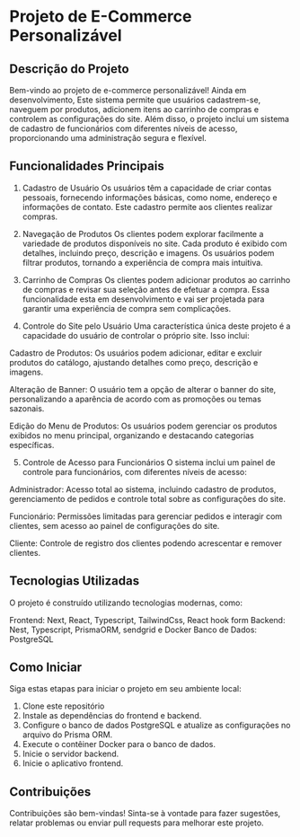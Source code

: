 # Projeto de E-Commerce Personalizável

## Descrição do Projeto
Bem-vindo ao projeto de e-commerce personalizável! Ainda em desenvolvimento, Este sistema permite que usuários cadastrem-se, naveguem por produtos, adicionem itens ao carrinho de compras e controlem as configurações do site. Além disso, o projeto inclui um sistema de cadastro de funcionários com diferentes níveis de acesso, proporcionando uma administração segura e flexível.

## Funcionalidades Principais
1. Cadastro de Usuário
Os usuários têm a capacidade de criar contas pessoais, fornecendo informações básicas, como nome, endereço e informações de contato. Este cadastro permite aos clientes realizar compras.

2. Navegação de Produtos
Os clientes podem explorar facilmente a variedade de produtos disponíveis no site. Cada produto é exibido com detalhes, incluindo preço, descrição e imagens. Os usuários podem filtrar produtos, tornando a experiência de compra mais intuitiva.

3. Carrinho de Compras
Os clientes podem adicionar produtos ao carrinho de compras e revisar sua seleção antes de efetuar a compra. Essa funcionalidade esta em desenvolvimento e vai ser projetada para garantir uma experiência de compra sem complicações.

4. Controle do Site pelo Usuário
Uma característica única deste projeto é a capacidade do usuário de controlar o próprio site. Isso inclui:

Cadastro de Produtos: Os usuários podem adicionar, editar e excluir produtos do catálogo, ajustando detalhes como preço, descrição e imagens.

Alteração de Banner: O usuário tem a opção de alterar o banner do site, personalizando a aparência de acordo com as promoções ou temas sazonais.

Edição do Menu de Produtos: Os usuários podem gerenciar os produtos exibidos no menu principal, organizando e destacando categorias específicas.

5. Controle de Acesso para Funcionários
O sistema inclui um painel de controle para funcionários, com diferentes níveis de acesso:

Administrador: Acesso total ao sistema, incluindo cadastro de produtos, gerenciamento de pedidos e controle total sobre as configurações do site.

Funcionário: Permissões limitadas para gerenciar pedidos e interagir com clientes, sem acesso ao painel de configurações do site.

Cliente: Controle de registro dos clientes podendo acrescentar e remover clientes.

## Tecnologias Utilizadas
O projeto é construído utilizando tecnologias modernas, como:

Frontend: Next, React, Typescript, TailwindCss, React hook form
Backend: Nest, Typescript, PrismaORM, sendgrid e Docker
Banco de Dados: PostgreSQL

## Como Iniciar
Siga estas etapas para iniciar o projeto em seu ambiente local:
1. Clone este repositório
2. Instale as dependências do frontend e backend.
3. Configure o banco de dados PostgreSQL e atualize as configurações no arquivo do Prisma ORM.
4. Execute o contêiner Docker para o banco de dados.
5. Inicie o servidor backend.
6. Inicie o aplicativo frontend.

## Contribuições
Contribuições são bem-vindas! Sinta-se à vontade para fazer sugestões, relatar problemas ou enviar pull requests para melhorar este projeto.


